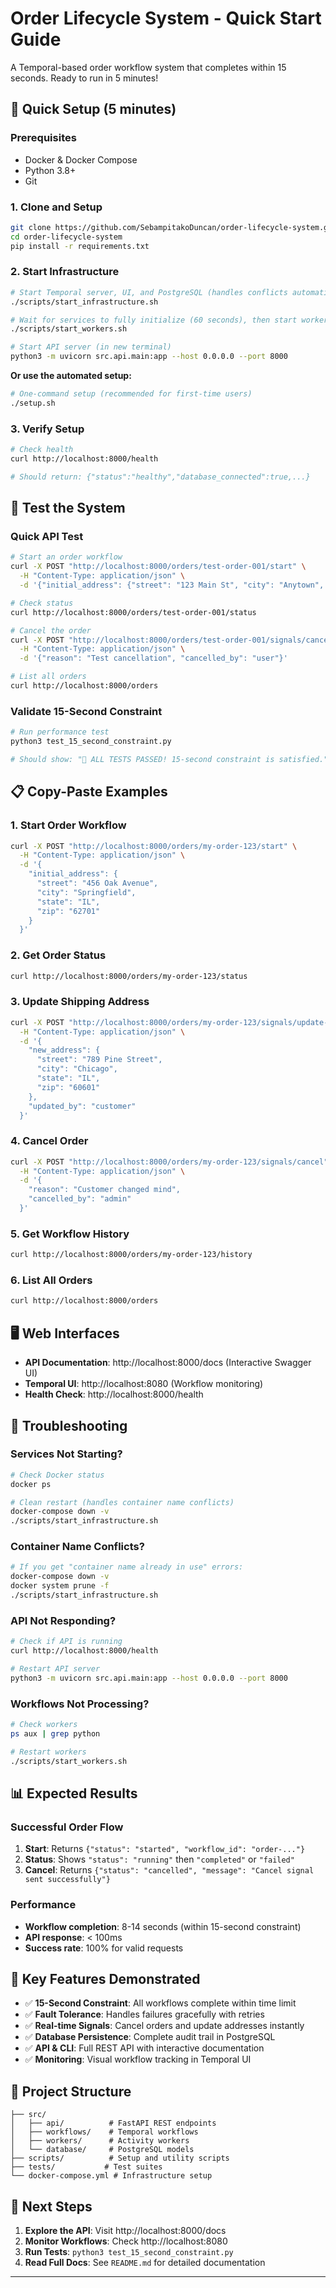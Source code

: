# Order Lifecycle System - Quick Start Guide

A Temporal-based order workflow system that completes within 15 seconds. Ready to run in 5 minutes!

## 🚀 Quick Setup (5 minutes)

### Prerequisites
- Docker & Docker Compose
- Python 3.8+
- Git

### 1. Clone and Setup
```bash
git clone https://github.com/SebampitakoDuncan/order-lifecycle-system.git
cd order-lifecycle-system
pip install -r requirements.txt
```

### 2. Start Infrastructure
```bash
# Start Temporal server, UI, and PostgreSQL (handles conflicts automatically)
./scripts/start_infrastructure.sh

# Wait for services to fully initialize (60 seconds), then start workers
./scripts/start_workers.sh

# Start API server (in new terminal)
python3 -m uvicorn src.api.main:app --host 0.0.0.0 --port 8000
```

**Or use the automated setup:**
```bash
# One-command setup (recommended for first-time users)
./setup.sh
```

### 3. Verify Setup
```bash
# Check health
curl http://localhost:8000/health

# Should return: {"status":"healthy","database_connected":true,...}
```

## 🧪 Test the System

### Quick API Test
```bash
# Start an order workflow
curl -X POST "http://localhost:8000/orders/test-order-001/start" \
  -H "Content-Type: application/json" \
  -d '{"initial_address": {"street": "123 Main St", "city": "Anytown", "state": "CA", "zip": "12345"}}'

# Check status
curl http://localhost:8000/orders/test-order-001/status

# Cancel the order
curl -X POST "http://localhost:8000/orders/test-order-001/signals/cancel" \
  -H "Content-Type: application/json" \
  -d '{"reason": "Test cancellation", "cancelled_by": "user"}'

# List all orders
curl http://localhost:8000/orders
```

### Validate 15-Second Constraint
```bash
# Run performance test
python3 test_15_second_constraint.py

# Should show: "🎉 ALL TESTS PASSED! 15-second constraint is satisfied."
```

## 📋 Copy-Paste Examples

### 1. Start Order Workflow
```bash
curl -X POST "http://localhost:8000/orders/my-order-123/start" \
  -H "Content-Type: application/json" \
  -d '{
    "initial_address": {
      "street": "456 Oak Avenue",
      "city": "Springfield",
      "state": "IL",
      "zip": "62701"
    }
  }'
```

### 2. Get Order Status
```bash
curl http://localhost:8000/orders/my-order-123/status
```

### 3. Update Shipping Address
```bash
curl -X POST "http://localhost:8000/orders/my-order-123/signals/update-address" \
  -H "Content-Type: application/json" \
  -d '{
    "new_address": {
      "street": "789 Pine Street",
      "city": "Chicago",
      "state": "IL",
      "zip": "60601"
    },
    "updated_by": "customer"
  }'
```

### 4. Cancel Order
```bash
curl -X POST "http://localhost:8000/orders/my-order-123/signals/cancel" \
  -H "Content-Type: application/json" \
  -d '{
    "reason": "Customer changed mind",
    "cancelled_by": "admin"
  }'
```

### 5. Get Workflow History
```bash
curl http://localhost:8000/orders/my-order-123/history
```

### 6. List All Orders
```bash
curl http://localhost:8000/orders
```

## 🖥️ Web Interfaces

- **API Documentation**: http://localhost:8000/docs (Interactive Swagger UI)
- **Temporal UI**: http://localhost:8080 (Workflow monitoring)
- **Health Check**: http://localhost:8000/health

## 🐛 Troubleshooting

### Services Not Starting?
```bash
# Check Docker status
docker ps

# Clean restart (handles container name conflicts)
docker-compose down -v
./scripts/start_infrastructure.sh
```

### Container Name Conflicts?
```bash
# If you get "container name already in use" errors:
docker-compose down -v
docker system prune -f
./scripts/start_infrastructure.sh
```

### API Not Responding?
```bash
# Check if API is running
curl http://localhost:8000/health

# Restart API server
python3 -m uvicorn src.api.main:app --host 0.0.0.0 --port 8000
```

### Workflows Not Processing?
```bash
# Check workers
ps aux | grep python

# Restart workers
./scripts/start_workers.sh
```

## 📊 Expected Results

### Successful Order Flow
1. **Start**: Returns `{"status": "started", "workflow_id": "order-..."}`
2. **Status**: Shows `"status": "running"` then `"completed"` or `"failed"`
3. **Cancel**: Returns `{"status": "cancelled", "message": "Cancel signal sent successfully"}`

### Performance
- **Workflow completion**: 8-14 seconds (within 15-second constraint)
- **API response**: < 100ms
- **Success rate**: 100% for valid requests

## 🎯 Key Features Demonstrated

- ✅ **15-Second Constraint**: All workflows complete within time limit
- ✅ **Fault Tolerance**: Handles failures gracefully with retries
- ✅ **Real-time Signals**: Cancel orders and update addresses instantly
- ✅ **Database Persistence**: Complete audit trail in PostgreSQL
- ✅ **API & CLI**: Full REST API with interactive documentation
- ✅ **Monitoring**: Visual workflow tracking in Temporal UI

## 📁 Project Structure
```
├── src/
│   ├── api/          # FastAPI REST endpoints
│   ├── workflows/    # Temporal workflows
│   ├── workers/      # Activity workers
│   └── database/     # PostgreSQL models
├── scripts/          # Setup and utility scripts
├── tests/           # Test suites
└── docker-compose.yml # Infrastructure setup
```

## 🚀 Next Steps

1. **Explore the API**: Visit http://localhost:8000/docs
2. **Monitor Workflows**: Check http://localhost:8080
3. **Run Tests**: `python3 test_15_second_constraint.py`
4. **Read Full Docs**: See `README.md` for detailed documentation

---


